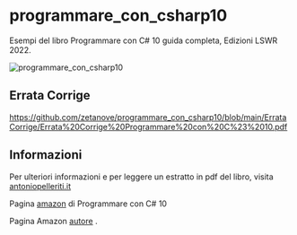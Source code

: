 # programmare_con_csharp10
Esempi del libro Programmare con C# 10 guida completa, Edizioni LSWR 2022.


![programmare_con_csharp10](https://i0.wp.com/antoniopelleriti.it/wp-content/uploads/2021/11/cover-programmare-con-csharp-10.jpg?resize=380%2C582&ssl=1)


## Errata Corrige
https://github.com/zetanove/programmare_con_csharp10/blob/main/ErrataCorrige/Errata%20Corrige%20Programmare%20con%20C%23%2010.pdf

## Informazioni

Per ulteriori informazioni e per leggere un estratto in pdf del libro, visita [antoniopelleriti.it](https://antoniopelleriti.it/)

Pagina [amazon](https://amzn.to/3HDz0zX) di Programmare con C# 10

Pagina Amazon [autore](https://amzn.to/39rFm6l) .
